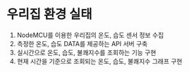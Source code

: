 # 우리집 환경 실태
1. NodeMCU를 이용한 우리집의 온도, 습도 센서 정보 수집 
2. 측정한 온도, 습도 DATA를 제공하는 API 서버 구축
3. 실시간으로 온도, 습도, 불쾌지수를 조회하는 기능 구현
4. 현재 시간을 기준으로 조회되는 온도, 습도, 불쾌지수 그래프 구현
